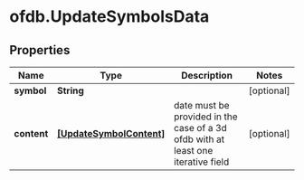 # ofdb.UpdateSymbolsData

## Properties

Name | Type | Description | Notes
------------ | ------------- | ------------- | -------------
**symbol** | **String** |  | [optional] 
**content** | [**[UpdateSymbolContent]**](UpdateSymbolContent.md) | date must be provided in the case of a 3d ofdb with at least one iterative field | [optional] 


